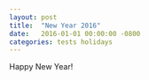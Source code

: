 ```yaml
---
layout: post
title:  "New Year 2016"
date:   2016-01-01 00:00:00 -0800
categories: tests holidays
---
```

Happy New Year!

